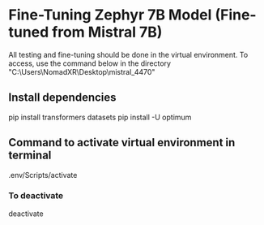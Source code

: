 # Fine-Tuning Zephyr 7B Model (Fine-tuned from Mistral 7B) 


All testing and fine-tuning should be done in the virtual environment. To access, use the command below in the directory "C:\Users\NomadXR\Desktop\mistral_4470"

## Install dependencies
pip install transformers datasets
pip install -U optimum

## Command to activate virtual environment in terminal
.env/Scripts/activate

### To deactivate
deactivate
